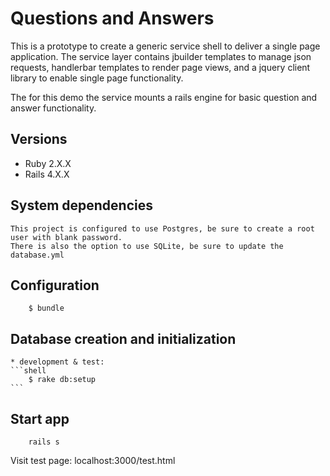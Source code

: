 # Questions and Answers

This is a prototype to create a generic service shell to deliver a single page application. The service layer contains jbuilder templates to manage json requests, handlerbar templates to render page views, and a jquery client library to enable single page functionality.

The for this demo the service mounts a rails engine for basic question and answer functionality.


## Versions
* Ruby 2.X.X
* Rails 4.X.X

## System dependencies
	This project is configured to use Postgres, be sure to create a root user with blank password.
	There is also the option to use SQLite, be sure to update the database.yml
 
## Configuration

```shell
	$ bundle
```

## Database creation and initialization
	* development & test:
	```shell
		$ rake db:setup
	```

## Start app
```shell
	rails s
```
 Visit test page:
	localhost:3000/test.html